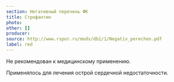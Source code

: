 ```yaml
---
section: Негативный перечень ФК
title: Строфантин
photo:
other: []
producer:
source: http://www.rspor.ru/mods/db1/1/Negativ_perechen.pdf
label: red
---
```


Не рекомендован к медицинскому применению.

Применялось для лечения острой сердечной недостаточности.
